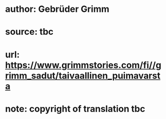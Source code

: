 # author: Gebrüder Grimm
# source: tbc
# url: https://www.grimmstories.com/fi//grimm_sadut/taivaallinen_puimavarsta
# note: copyright of translation tbc


